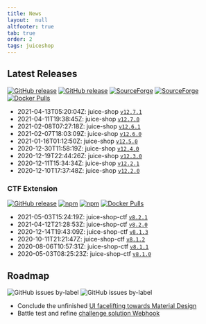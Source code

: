 ```yaml
---
title: News
layout:  null
altfooter: true
tab: true
order: 2
tags: juiceshop
---
```


## Latest Releases

[![GitHub release](https://img.shields.io/github/release/bkimminich/juice-shop.svg)](https://github.com/bkimminich/juice-shop/releases/latest)
[![GitHub release](https://img.shields.io/github/downloads/bkimminich/juice-shop/total.svg)](https://github.com/bkimminich/juice-shop/releases/latest)
[![SourceForge](https://img.shields.io/sourceforge/dm/juice-shop?label=sourceforge%20downloads)](https://sourceforge.net/projects/juice-shop/)
[![SourceForge](https://img.shields.io/sourceforge/dt/juice-shop?label=sourceforge%20downloads)](https://sourceforge.net/projects/juice-shop/)
[![Docker Pulls](https://img.shields.io/docker/pulls/bkimminich/juice-shop.svg)](https://hub.docker.com/r/bkimminich/juice-shop)

<!-- next:juice-shop -->
* 2021-04-13T05:20:04Z: juice-shop [`v12.7.1`](https://github.com/bkimminich/juice-shop/releases/tag/v12.7.1)
* 2021-04-11T19:38:45Z: juice-shop [`v12.7.0`](https://github.com/bkimminich/juice-shop/releases/tag/v12.7.0)
* 2021-02-08T07:27:18Z: juice-shop [`v12.6.1`](https://github.com/bkimminich/juice-shop/releases/tag/v12.6.1)
* 2021-02-07T18:03:09Z: juice-shop [`v12.6.0`](https://github.com/bkimminich/juice-shop/releases/tag/v12.6.0)
* 2021-01-16T01:12:50Z: juice-shop
  [`v12.5.0`](https://github.com/bkimminich/juice-shop/releases/tag/v12.5.0)
* 2020-12-30T11:58:19Z: juice-shop
  [`v12.4.0`](https://github.com/bkimminich/juice-shop/releases/tag/v12.4.0)
* 2020-12-19T22:44:26Z: juice-shop
  [`v12.3.0`](https://github.com/bkimminich/juice-shop/releases/tag/v12.3.0)
* 2020-12-11T15:34:34Z: juice-shop
  [`v12.2.1`](https://github.com/bkimminich/juice-shop/releases/tag/v12.2.1)
* 2020-12-10T17:37:48Z: juice-shop
  [`v12.2.0`](https://github.com/bkimminich/juice-shop/releases/tag/v12.2.0)

### CTF Extension

[![GitHub release](https://img.shields.io/github/release/bkimminich/juice-shop-ctf.svg)](https://github.com/bkimminich/juice-shop-ctf/releases/latest)
[![npm](https://img.shields.io/npm/dm/juice-shop-ctf-cli.svg)](https://www.npmjs.com/package/juice-shop-ctf-cli)
[![npm](https://img.shields.io/npm/dt/juice-shop-ctf-cli.svg)](https://www.npmjs.com/package/juice-shop-ctf-cli)
[![Docker Pulls](https://img.shields.io/docker/pulls/bkimminich/juice-shop-ctf.svg)](https://hub.docker.com/r/bkimminich/juice-shop-ctf)

<!-- next:juice-shop-ctf -->
* 2021-05-03T15:24:19Z: juice-shop-ctf [`v8.2.1`](https://github.com/bkimminich/juice-shop-ctf/releases/tag/v8.2.1)
* 2021-04-12T21:28:53Z: juice-shop-ctf [`v8.2.0`](https://github.com/bkimminich/juice-shop-ctf/releases/tag/v8.2.0)
* 2020-12-14T19:43:09Z: juice-shop-ctf
  [`v8.1.3`](https://github.com/bkimminich/juice-shop-ctf/releases/tag/v8.1.3)
* 2020-10-11T21:21:47Z: juice-shop-ctf
  [`v8.1.2`](https://github.com/bkimminich/juice-shop-ctf/releases/tag/v8.1.2)
* 2020-08-06T10:57:31Z: juice-shop-ctf
  [`v8.1.1`](https://github.com/bkimminich/juice-shop-ctf/releases/tag/v8.1.1)
* 2020-05-03T08:25:23Z: juice-shop-ctf
  [`v8.1.0`](https://github.com/bkimminich/juice-shop-ctf/releases/tag/v8.1.0)

## Roadmap

![GitHub issues by-label](https://img.shields.io/github/issues/bkimminich/juice-shop/help%20wanted.svg)
![GitHub issues by-label](https://img.shields.io/github/issues/bkimminich/juice-shop/good%20first%20issue.svg)


* Conclude the unfinished
  [UI facelifting towards Material Design](https://github.com/bkimminich/juice-shop/issues/1276)
* Battle test and refine
  [challenge solution Webhook](https://github.com/bkimminich/pwning-juice-shop/blob/develop/appendix/integration.md#challenge-solution-webhook)

